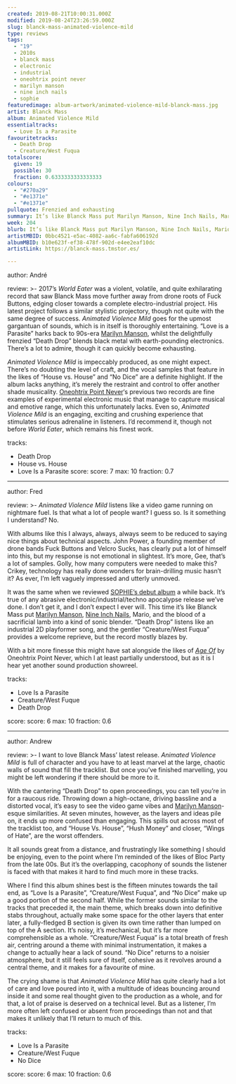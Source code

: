 ```yaml
---
created: 2019-08-21T10:00:31.000Z
modified: 2019-08-24T23:26:59.000Z
slug: blanck-mass-animated-violence-mild
type: reviews
tags:
  - "19"
  - 2010s
  - blanck mass
  - electronic
  - industrial
  - oneohtrix point never
  - marilyn manson
  - nine inch nails
  - sophie
featuredimage: album-artwork/animated-violence-mild-blanck-mass.jpg
artist: Blanck Mass
album: Animated Violence Mild
essentialtracks:
  - Love Is a Parasite
favouritetracks:
  - Death Drop
  - Creature/West Fuqua
totalscore:
  given: 19
  possible: 30
  fraction: 0.6333333333333333
colours:
  - "#270a29"
  - "#e1371e"
  - "#e1371e"
pullquote: Frenzied and exhausting
summary: It’s like Blanck Mass put Marilyn Manson, Nine Inch Nails, Mario, and the blood of a sacrificial lamb into a kind of sonic blender.
week: 204
blurb: It’s like Blanck Mass put Marilyn Manson, Nine Inch Nails, Mario, and the blood of a sacrificial lamb into a kind of sonic blender.
artistMBID: 0bbc4521-e5ac-4082-aa6c-fabfa606192d
albumMBID: b10e623f-ef38-478f-902d-e4ee2eaf10dc
artistLink: https://blanck-mass.tmstor.es/

---
```

author: André

review: >-
  2017’s *World Eater* was a violent, volatile, and quite exhilarating record that saw Blanck Mass move further away from drone roots of Fuck Buttons, edging closer towards a complete electro-industrial project. His latest project follows a similar stylistic projectory, though not quite with the same degree of success. *Animated Violence Mild* goes for the upmost gargantuan of sounds, which is in itself is thoroughly entertaining. “Love is a Parasite” harks back to 90s-era [Marilyn Manson](/reviews/marilyn-manson-heaven-upside-down/), whilst the delightfully frenzied “Death Drop” blends black metal with earth-pounding electronics. There’s a lot to admire, though it can quickly become exhausting.

  *Animated Violence Mild* is impeccably produced, as one might expect. There’s no doubting the level of craft, and the vocal samples that feature in the likes of “House vs. House” and “No Dice” are a definite highlight. If the album lacks anything, it’s merely the restraint and control to offer another shade musicality. [Oneohtrix Point Never](/reviews/oneohtrix-point-never-garden-of-delete/)‘s previous two records are fine examples of experimental electronic music that manage to capture musical and emotive range, which this unfortunately lacks. Even so, *Animated Violence Mild* is an engaging, exciting and crushing experience that stimulates serious adrenaline in listeners. I’d recommend it, though not before *World Eater*, which remains his finest work.

tracks:
  - Death Drop
  - ­­House vs. House
  - ­­Love Is a Parasite
score:
  score: 7
  max: 10
  fraction: 0.7
---
author: Fred

review: >-
  *Animated Violence Mild* listens like a video game running on nightmare fuel. Is that what a lot of people want? I guess so. Is it something I understand? No.

  With albums like this I always, always, always seem to be reduced to saying nice things about technical aspects. John Power, a founding member of drone bands Fuck Buttons and Velcro Sucks, has clearly put a lot of himself into this, but my response is not emotional in slightest. It’s more, Gee, that’s a lot of samples. Golly, how many computers were needed to make this? Crikey, technology has really done wonders for brain-drilling music hasn’t it? As ever, I’m left vaguely impressed and utterly unmoved.

  It was the same when we reviewed [SOPHIE’s debut album](/reviews/sophie-oil-of-every-pearls-uninsides/) a while back. It’s true of any abrasive electronic/industrial/techno apocalypse release we’ve done. I don’t get it, and I don’t expect I ever will. This time it’s like Blanck Mass put [Marilyn Manson](/reviews/review-heaven-upside-down-marilyn-manson/), [Nine Inch Nails](/reviews/nine-inch-nails-the-downward-spiral/), Mario, and the blood of a sacrificial lamb into a kind of sonic blender. “Death Drop” listens like an industrial 2D playformer song, and the gentler “Creature/West Fuqua” provides a welcome reprieve, but the record mostly blazes by.

  With a bit more finesse this might have sat alongside the likes of [*Age Of*](/reviews/oneohtrix-point-never-age-of/) by Oneohtrix Point Never, which I at least partially understood, but as it is I hear yet another sound production showreel.

tracks:
  - Love Is a Parasite
  - ­­Creature/West Fuque
  - ­­Death Drop

score:
  score: 6
  max: 10
  fraction: 0.6

---
author: Andrew

review: >-
  I want to love Blanck Mass’ latest release. *Animated Violence Mild* is full of character and you have to at least marvel at the large, chaotic walls of sound that fill the tracklist. But once you’ve finished marvelling, you might be left wondering if there should be more to it.

  With the cantering “Death Drop” to open proceedings, you can tell you’re in for a raucous ride. Throwing down a high-octane, driving bassline and a distorted vocal, it’s easy to see the video game vibes and [Marilyn Manson](/reviews/review-heaven-upside-down-marilyn-manson/)-esque similarities. At seven minutes, however, as the layers and ideas pile on, it ends up more confused than engaging. This spills out across most of the tracklist too, and “House Vs. House”, “Hush Money” and closer, “Wings of Hate”, are the worst offenders.

  It all sounds great from a distance, and frustratingly like something I should be enjoying, even to the point where I’m reminded of the likes of Bloc Party from the late 00s. But it’s the overlapping, cacophony of sounds the listener is faced with that makes it hard to find much more in these tracks.

  Where I find this album shines best is the fifteen minutes towards the tail end, as “Love Is a Parasite”, “Creature/West Fuqua”, and “No Dice” make up a good portion of the second half. While the former sounds similar to the tracks that preceded it, the main theme, which breaks down into definitive stabs throughout, actually make some space for the other layers that enter later, a fully-fledged B section is given its own time rather than lumped on top of the A section. It’s noisy, it’s mechanical, but it’s far more comprehensible as a whole. “Creature/West Fuqua” is a total breath of fresh air, centring around a theme with minimal instrumentation, it makes a change to actually hear a lack of sound. “No Dice” returns to a noisier atmosphere, but it still feels sure of itself, cohesive as it revolves around a central theme, and it makes for a favourite of mine.

  The crying shame is that *Animated Violence Mild* has quite clearly had a lot of care and love poured into it, with a multitude of ideas bouncing around inside it and some real thought given to the production as a whole, and for that, a lot of praise is deserved on a technical level. But as a listener, I’m more often left confused or absent from proceedings than not and that makes it unlikely that I’ll return to much of this.

tracks:
  - Love Is a Parasite
  - ­­Creature/West Fuque
  - ­­No Dice

score:
  score: 6
  max: 10
  fraction: 0.6
